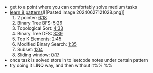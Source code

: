 - get to a point where you can comfortably solve medium tasks
- [learn 8 patterns](https://www.youtube.com/watch?v=xo7XrRVxH8Y&list=PL_tSHh3wtOa3kgFm_VcUEiN4DGiQEGHBU&index=3&ab_channel=Sahil%26Sarra)![[Pasted image 20240627121028.png]]
	1. 2 pointer: [6:18](https://www.youtube.com/watch?v=xo7XrRVxH8Y&t=378s) 
	2. Binary Tree BFS: [5:26](https://www.youtube.com/watch?v=xo7XrRVxH8Y&t=326s) 
	3. Topological Sort: [4:33](https://www.youtube.com/watch?v=xo7XrRVxH8Y&t=273s) 
	4. Binary Tree DFS: [3:39](https://www.youtube.com/watch?v=xo7XrRVxH8Y&t=219s) 
	5. Top K Elements: [2:45](https://www.youtube.com/watch?v=xo7XrRVxH8Y&t=165s) 
	6. Modified Binary Search: [1:35](https://www.youtube.com/watch?v=xo7XrRVxH8Y&t=95s) 
	7. Subset: [1:04](https://www.youtube.com/watch?v=xo7XrRVxH8Y&t=64s) 
	8. Sliding window: [0:17](https://www.youtube.com/watch?v=xo7XrRVxH8Y&t=17s)
- once task is solved store in to leetcode notes under certain pattern
- try doing it LINQ way, and then without it%%  %%